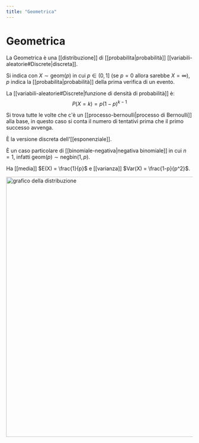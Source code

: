 ```yaml
---
title: "Geometrica"
---
```

# Geometrica
La Geometrica è una [[distribuzione]] di [[probabilita|probabilità]] [[variabili-aleatorie#Discrete|discreta]].

Si indica con $X \sim \mathrm{geom}(p)$ in cui $p \in (0,1]$ (se $p = 0$ allora sarebbe $X = \infty$), $p$ indica la [[probabilita|probabilità]] della prima verifica di un evento.

La [[variabili-aleatorie#Discrete|funzione di densità di probabilità]] è:
$$
P(X = k) = p (1-p)^{k-1}
$$

Si trova tutte le volte che c'è un [[processo-bernoulli|processo di Bernoulli]] alla base, in questo caso si conta il numero di tentativi prima che il primo successo avvenga.

È la versione discreta dell'[[esponenziale]].

È un caso particolare di [[binomiale-negativa|negativa binomiale]] in cui $n = 1$, infatti $\mathrm{geom}(p) \sim \mathrm{negbin}(1, p)$.

Ha [[media]] $E(X) = \frac{1}{p}$ e [[varianza]] $Var(X) = \frac{1-p}{p^2}$.

<img src="https://dr282zn36sxxg.cloudfront.net/datastreams/f-d%3A5a37978358a26231532cb533a12b4a31b472eb3d5b77ab1669a227db%2BIMAGE_TINY%2BIMAGE_TINY.1" alt="grafico della distribuzione" width=700>
